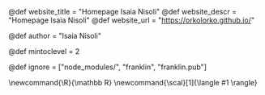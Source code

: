 <!--
Add here global page variables to use throughout your
website.
The website_* must be defined for the RSS to work
-->
@def website_title = "Homepage Isaia Nisoli"
@def website_descr = "Homepage Isaia Nisoli"
@def website_url   = "https://orkolorko.github.io/"

@def author = "Isaia Nisoli"

@def mintoclevel = 2

<!--
Add here files or directories that should be ignored by Franklin, otherwise
these files might be copied and, if markdown, processed by Franklin which
you might not want. Indicate directories by ending the name with a `/`.
-->
@def ignore = ["node_modules/", "franklin", "franklin.pub"]

<!--
Add here global latex commands to use throughout your
pages. It can be math commands but does not need to be.
For instance:
* \newcommand{\phrase}{This is a long phrase to copy.}
-->
\newcommand{\R}{\mathbb R}
\newcommand{\scal}[1]{\langle #1 \rangle}
